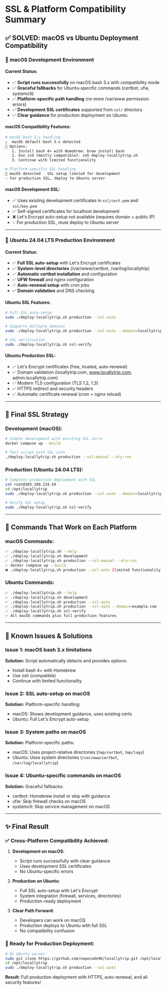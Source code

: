 # SSL & Platform Compatibility Summary

## ✅ **SOLVED: macOS vs Ubuntu Deployment Compatibility**

### 🍎 **macOS Development Environment**

#### **Current Status:**
- ✅ **Script runs successfully** on macOS bash 3.x with compatibility mode
- ✅ **Graceful fallbacks** for Ubuntu-specific commands (certbot, ufw, systemctl)
- ✅ **Platform-specific path handling** (no more /var/www permission errors)
- ✅ **Development SSL certificates** supported from `ssl/` directory
- ✅ **Clear guidance** for production deployment on Ubuntu

#### **macOS Compatibility Features:**
```bash
# macOS bash 3.x handling
⚠️  macOS default bash 3.x detected
🔧 Options:
   1. Install bash 4+ with Homebrew: brew install bash
   2. Use zsh (mostly compatible): zsh deploy-locallytrip.sh
   3. Continue with limited functionality

# Platform-specific SSL handling
🍎 macOS detected - SSL setup limited for development
💡 For production SSL, deploy to Ubuntu server
```

#### **macOS Development SSL:**
- ✅ Uses existing development certificates in `ssl/cert.pem` and `ssl/key.pem`
- ✅ Self-signed certificates for localhost development
- ❌ Let's Encrypt auto-setup not available (requires domain + public IP)
- 💡 For production SSL, must deploy to Ubuntu server

---

### 🐧 **Ubuntu 24.04 LTS Production Environment**

#### **Current Status:**
- ✅ **Full SSL auto-setup** with Let's Encrypt certificates
- ✅ **System-level directories** (/var/www/certbot, /var/log/locallytrip)
- ✅ **Automatic certbot installation** and configuration  
- ✅ **UFW firewall** and nginx configuration
- ✅ **Auto-renewal setup** with cron jobs
- ✅ **Domain validation** and DNS checking

#### **Ubuntu SSL Features:**
```bash
# Full SSL auto-setup
sudo ./deploy-locallytrip.sh production --ssl-auto

# Supports multiple domains
sudo ./deploy-locallytrip.sh production --ssl-auto --domain=locallytrip.com

# SSL verification
sudo ./deploy-locallytrip.sh ssl-verify
```

#### **Ubuntu Production SSL:**
- ✅ Let's Encrypt certificates (free, trusted, auto-renewal)
- ✅ Domain validation (locallytrip.com, www.locallytrip.com, admin.locallytrip.com)
- ✅ Modern TLS configuration (TLS 1.2, 1.3)
- ✅ HTTPS redirect and security headers
- ✅ Automatic certificate renewal (cron + nginx reload)

---

## 🎯 **Final SSL Strategy**

### **Development (macOS):**
```bash
# Simple development with existing SSL certs
docker compose up --build

# Test script with SSL info
./deploy-locallytrip.sh production --ssl-manual --dry-run
```

### **Production (Ubuntu 24.04 LTS):**
```bash
# Complete production deployment with SSL
ssh root@103.189.234.54
cd /opt/locallytrip
sudo ./deploy-locallytrip.sh production --ssl-auto --domain=locallytrip.com

# Verify SSL setup
sudo ./deploy-locallytrip.sh ssl-verify
```

---

## 🔧 **Commands That Work on Each Platform**

### **macOS Commands:**
```bash
✅ ./deploy-locallytrip.sh --help
✅ ./deploy-locallytrip.sh development
✅ ./deploy-locallytrip.sh production --ssl-manual --dry-run
✅ docker compose up --build
❌ ./deploy-locallytrip.sh production --ssl-auto (limited functionality)
```

### **Ubuntu Commands:**
```bash
✅ ./deploy-locallytrip.sh --help  
✅ ./deploy-locallytrip.sh development
✅ ./deploy-locallytrip.sh production --ssl-auto
✅ ./deploy-locallytrip.sh production --ssl-auto --domain=example.com
✅ ./deploy-locallytrip.sh ssl-verify
✅ All macOS commands plus full production features
```

---

## 🚨 **Known Issues & Solutions**

### **Issue 1: macOS bash 3.x limitations**
**Solution:** Script automatically detects and provides options:
- Install bash 4+ with Homebrew
- Use zsh (compatible)  
- Continue with limited functionality

### **Issue 2: SSL auto-setup on macOS**
**Solution:** Platform-specific handling:
- macOS: Shows development guidance, uses existing certs
- Ubuntu: Full Let's Encrypt auto-setup

### **Issue 3: System paths on macOS**
**Solution:** Platform-specific paths:
- macOS: Uses project-relative directories (`tmp/certbot`, `tmp/logs`)
- Ubuntu: Uses system directories (`/var/www/certbot`, `/var/log/locallytrip`)

### **Issue 4: Ubuntu-specific commands on macOS**
**Solution:** Graceful fallbacks:
- certbot: Homebrew install or skip with guidance
- ufw: Skip firewall checks on macOS
- systemctl: Skip service management on macOS

---

## ✨ **Final Result**

### **✅ Cross-Platform Compatibility Achieved:**

1. **Development on macOS**: 
   - Script runs successfully with clear guidance
   - Uses development SSL certificates
   - No Ubuntu-specific errors

2. **Production on Ubuntu**:
   - Full SSL auto-setup with Let's Encrypt
   - System integration (firewall, services, directories)
   - Production-ready deployment

3. **Clear Path Forward**:
   - Developers can work on macOS
   - Production deploys to Ubuntu with full SSL
   - No compatibility confusion

### **🎉 Ready for Production Deployment:**
```bash
# On Ubuntu server:
sudo git clone https://github.com/nopecode96/locallytrip.git /opt/locallytrip
cd /opt/locallytrip
sudo ./deploy-locallytrip.sh production --ssl-auto
```

**Result:** Full production deployment with HTTPS, auto-renewal, and all security features!